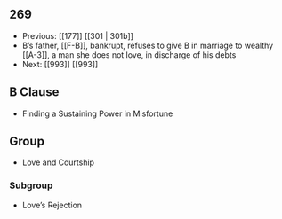 ## 269
- Previous: [[177]] [[301 | 301b]] 
- B’s father, [[F-B]], bankrupt, refuses to give B in marriage to wealthy [[A-3]], a man she does not love, in discharge of his debts
- Next: [[993]] [[993]] 

## B Clause
- Finding a Sustaining Power in Misfortune

## Group
- Love and Courtship

### Subgroup
- Love’s Rejection

